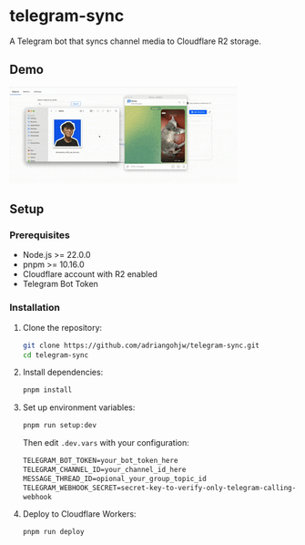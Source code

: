 # telegram-sync

A Telegram bot that syncs channel media to Cloudflare R2 storage.

## Demo

![demo](/demo.gif)

## Setup

### Prerequisites

- Node.js >= 22.0.0
- pnpm >= 10.16.0
- Cloudflare account with R2 enabled
- Telegram Bot Token

### Installation

1. Clone the repository:

   ```bash
   git clone https://github.com/adriangohjw/telegram-sync.git
   cd telegram-sync
   ```

2. Install dependencies:

   ```bash
   pnpm install
   ```

3. Set up environment variables:

   ```bash
   pnpm run setup:dev
   ```

   Then edit `.dev.vars` with your configuration:

   ```
   TELEGRAM_BOT_TOKEN=your_bot_token_here
   TELEGRAM_CHANNEL_ID=your_channel_id_here
   MESSAGE_THREAD_ID=opional_your_group_topic_id
   TELEGRAM_WEBHOOK_SECRET=secret-key-to-verify-only-telegram-calling-webhook
   ```

4. Deploy to Cloudflare Workers:
   ```bash
   pnpm run deploy
   ```
